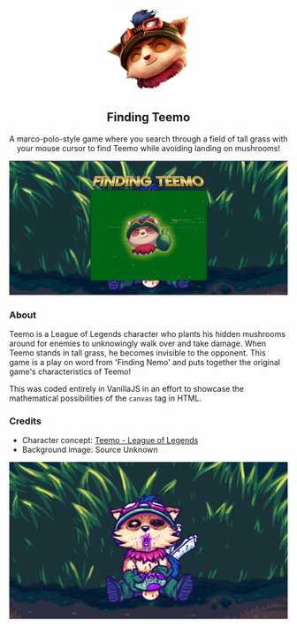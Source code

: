 <p align="center">
    <img src="imgs/teemo-head.png" width="150"/>
    <h2 align="center">Finding Teemo</h2>
    <p align="center">A marco-polo-style game where you search through a field of tall grass with your mouse cursor to find Teemo while avoiding landing on mushrooms!</p>
    <img src="imgs/finding_teemo.png"/>
</p>


### About

Teemo is a League of Legends character who plants his hidden mushrooms around for enemies to unknowingly walk over and take damage. When Teemo stands in tall grass, he becomes invisible to the opponent. This game is a play on word from 'Finding Nemo' and puts together the original game's characteristics of Teemo!

This was coded entirely in VanillaJS in an effort to showcase the mathematical possibilities of the <code>canvas</code> tag in HTML.

### Credits

- Character concept: [Teemo - League of Legends](https://leagueoflegends.fandom.com/wiki/Teemo/LoL)
- Background image: Source Unknown
<img src="imgs/background.jpeg" />

